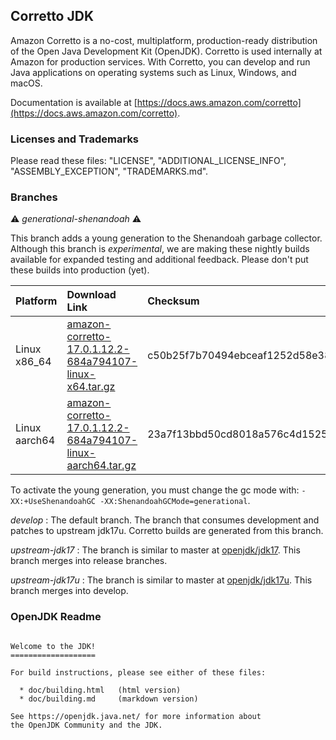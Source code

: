 ## Corretto JDK

Amazon Corretto is a no-cost, multiplatform,
production-ready distribution of the Open Java Development Kit (OpenJDK).
Corretto is used internally at Amazon for production services.
With Corretto, you can develop and run Java applications
on operating systems such as Linux, Windows, and macOS.

Documentation is available at [https://docs.aws.amazon.com/corretto](https://docs.aws.amazon.com/corretto).

### Licenses and Trademarks

Please read these files: "LICENSE", "ADDITIONAL_LICENSE_INFO", "ASSEMBLY_EXCEPTION", "TRADEMARKS.md".

### Branches
:warning: _generational-shenandoah_ :warning:

This branch adds a young generation to the Shenandoah garbage collector. Although this branch is _experimental_, we are making these nightly builds available for expanded testing and additional feedback. Please don't put these builds into production (yet).

| Platform | Download Link | Checksum | Sig File |
| :--------|:--------------|:---------|:---------|
| Linux x86\_64 | [amazon-corretto-17.0.1.12.2-684a794107-linux-x64.tar.gz](https://corretto.aws/downloads/resources/17.0.1.12.2/amazon-corretto-17.0.1.12.2-684a794107-linux-x64.tar.gz) | c50b25f7b70494ebceaf1252d58e388d | [Download](https://corretto.aws/downloads/resources/17.0.1.12.2/amazon-corretto-17.0.1.12.2-684a794107-linux-x64.tar.gz.sig) |
| Linux aarch64 | [amazon-corretto-17.0.1.12.2-684a794107-linux-aarch64.tar.gz](https://corretto.aws/downloads/resources/17.0.1.12.2/amazon-corretto-17.0.1.12.2-684a794107-linux-aarch64.tar.gz) | 23a7f13bbd50cd8018a576c4d15259d5 | [Download](https://corretto.aws/downloads/resources/17.0.1.12.2/amazon-corretto-17.0.1.12.2-684a794107-linux-aarch64.tar.gz.sig) |

To activate the young generation, you must change the gc mode with: `-XX:+UseShenandoahGC -XX:ShenandoahGCMode=generational`.


_develop_
: The default branch. The branch that consumes development and patches to upstream jdk17u. Corretto builds are generated from this branch.

_upstream-jdk17_
: The branch is similar to master at [openjdk/jdk17](https://github.com/openjdk/jdk17). This branch merges into release branches.

_upstream-jdk17u_
: The branch is similar to master at [openjdk/jdk17u](https://github.com/openjdk/jdk17u). This branch merges into develop.

### OpenJDK Readme
```

Welcome to the JDK!
===================

For build instructions, please see either of these files:

  * doc/building.html   (html version)
  * doc/building.md     (markdown version)

See https://openjdk.java.net/ for more information about
the OpenJDK Community and the JDK.
```
